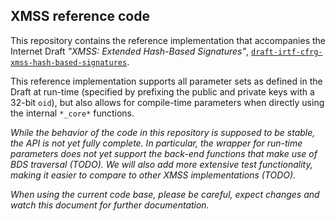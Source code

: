 ## XMSS reference code

This repository contains the reference implementation that accompanies the Internet Draft _"XMSS: Extended Hash-Based Signatures"_, [`draft-irtf-cfrg-xmss-hash-based-signatures`](https://datatracker.ietf.org/doc/draft-irtf-cfrg-xmss-hash-based-signatures/).

This reference implementation supports all parameter sets as defined in the Draft at run-time (specified by prefixing the public and private keys with a 32-bit `oid`), but also allows for compile-time parameters when directly using the internal `*_core*` functions.

_While the behavior of the code in this repository is supposed to be stable, the API is not yet fully complete. In particular, the wrapper for run-time parameters does not yet support the back-end functions that make use of BDS traversal (TODO). We will also add more extensive test functionality, making it easier to compare to other XMSS implementations (TODO)._

_When using the current code base, please be careful, expect changes and watch this document for further documentation._
